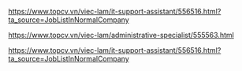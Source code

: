 https://www.topcv.vn/viec-lam/it-support-assistant/556516.html?ta_source=JobListInNormalCompany 

https://www.topcv.vn/viec-lam/administrative-specialist/555563.html


https://www.topcv.vn/viec-lam/it-support-assistant/556516.html?ta_source=JobListInNormalCompany 